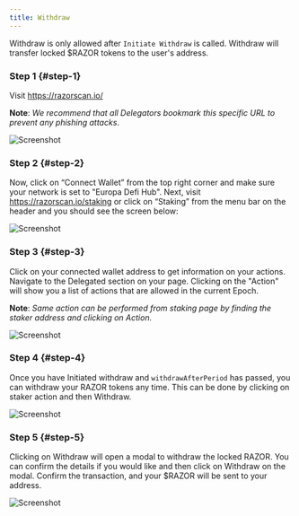 ```yaml
---
title: Withdraw
---
```


Withdraw is only allowed after `Initiate Withdraw` is called. Withdraw will transfer locked $RAZOR tokens to the user's address.

### Step 1 {#step-1}

Visit <https://razorscan.io/>

**Note**: _We recommend that all Delegators bookmark this specific URL to prevent any phishing attacks_.

![Screenshot](/img/withdraw/Withdraw_step1.png)

### Step 2 {#step-2}

Now, click on “Connect Wallet” from the top right corner and make sure your network is set to "Europa Defi Hub". Next, visit https://razorscan.io/staking or click on “Staking” from the menu bar on the header and you should see the screen below:

![Screenshot](/img/withdraw/Withdraw_step2.png)

### Step 3 {#step-3}

Click on your connected wallet address to get information on your actions. Navigate to the Delegated section on your page. Clicking on the "Action" will show you a list of actions that are allowed in the current Epoch.

**Note**: _Same action can be performed from staking page by finding the staker address and clicking on Action._

![Screenshot](/img/withdraw/Withdraw_step3.png)

### Step 4 {#step-4}

Once you have Initiated withdraw and `withdrawAfterPeriod` has passed, you can withdraw your RAZOR tokens any time. This can be done by clicking on staker action and then Withdraw.

![Screenshot](/img/withdraw/Withdraw_step4.png)

### Step 5 {#step-5}

Clicking on Withdraw will open a modal to withdraw the locked RAZOR. You can confirm the details if you would like and then click on Withdraw on the modal. Confirm the transaction, and your $RAZOR will be sent to your address.

![Screenshot](/img/withdraw/Withdraw_step5.png)
